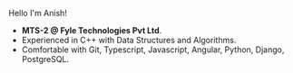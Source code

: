 Hello I'm Anish! 
- <b>MTS-2 @ Fyle Technologies Pvt Ltd</b>.
- Experienced in C++ with Data Structures and Algorithms.
- Comfortable with Git, Typescript, Javascript, Angular, Python, Django, PostgreSQL.
